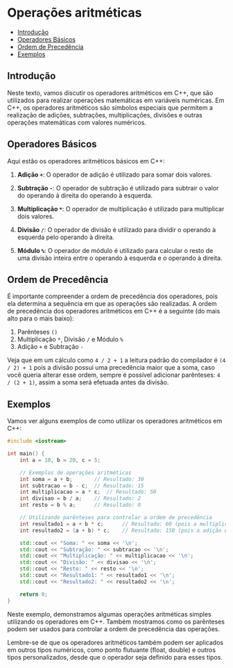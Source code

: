 # Operações aritméticas

<!-- toc -->
- [Introdução](#introdução)
- [Operadores Básicos](#operadores-básicos)
- [Ordem de Precedência](#ordem-de-precedência)
- [Exemplos](#exemplos)
<!-- toc -->

## Introdução

Neste texto, vamos discutir os operadores aritméticos em C++, que são utilizados para realizar operações matemáticas em variáveis numéricas. Em C++, os operadores aritméticos são símbolos especiais que permitem a realização de adições, subtrações, multiplicações, divisões e outras operações matemáticas com valores numéricos.

## Operadores Básicos

Aqui estão os operadores aritméticos básicos em C++:

1. **Adição `+`**: O operador de adição é utilizado para somar dois valores.

2. **Subtração `-`**: O operador de subtração é utilizado para subtrair o valor do operando à direita do operando à esquerda.

3. **Multiplicação `*`**: O operador de multiplicação é utilizado para multiplicar dois valores.

4. **Divisão `/`**: O operador de divisão é utilizado para dividir o operando à esquerda pelo operando à direita.

5. **Módulo `%`**: O operador de módulo é utilizado para calcular o resto de uma divisão inteira entre o operando à esquerda e o operando à direita.

## Ordem de Precedência

É importante compreender a ordem de precedência dos operadores, pois ela determina a sequência em que as operações são realizadas. A ordem de precedência dos operadores aritméticos em C++ é a seguinte (do mais alto para o mais baixo):

1. Parênteses `()`
2. Multiplicação `*`, Divisão `/` e Módulo `%`
3. Adição `+` e Subtração `-`

Veja que em um cálculo como `4 / 2 + 1` a leitura padrão do compilador é `(4 / 2) + 1` pois a divisão possui uma precedência maior que a soma, caso você queria alterar esse ordem, sempre é possível adicionar parênteses: `4 / (2 + 1)`, assim a soma será efetuada antes da divisão.

## Exemplos

Vamos ver alguns exemplos de como utilizar os operadores aritméticos em C++:

```cpp
#include <iostream>

int main() {
    int a = 10, b = 20, c = 5;

    // Exemplos de operações aritméticas
    int soma = a + b;       // Resultado: 30
    int subtracao = b - c;  // Resultado: 15
    int multiplicacao = a * c;  // Resultado: 50
    int divisao = b / a;    // Resultado: 2
    int resto = b % a;      // Resultado: 0

    // Utilizando parênteses para controlar a ordem de precedência
    int resultado1 = a + b * c;      // Resultado: 60 (pois a multiplicação é realizada antes)
    int resultado2 = (a + b) * c;    // Resultado: 150 (pois a adição é realizada antes)

    std::cout << "Soma: " << soma << '\n';
    std::cout << "Subtração: " << subtracao << '\n';
    std::cout << "Multiplicação: " << multiplicacao << '\n';
    std::cout << "Divisão: " << divisao << '\n';
    std::cout << "Resto: " << resto << '\n';
    std::cout << "Resultado1: " << resultado1 << '\n';
    std::cout << "Resultado2: " << resultado2 << '\n';

    return 0;
}
```

Neste exemplo, demonstramos algumas operações aritméticas simples utilizando os operadores em C++. Também mostramos como os parênteses podem ser usados para controlar a ordem de precedência das operações.

Lembre-se de que os operadores aritméticos também podem ser aplicados em outros tipos numéricos, como ponto flutuante (float, double) e outros tipos personalizados, desde que o operador seja definido para esses tipos.
